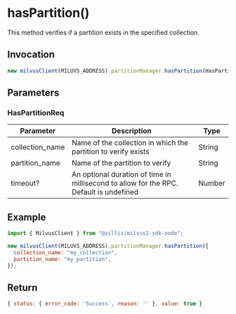 # hasPartition()

This method verifies if a partition exists in the specified collection.

## Invocation

```javascript
new milvusClient(MILUVS_ADDRESS).partitionManager.hasPartition(HasPartitionReq);
```

## Parameters

### HasPartitionReq

| Parameter       | Description                                                                            | Type   |
| --------------- | -------------------------------------------------------------------------------------- | ------ |
| collection_name | Name of the collection in which the partition to verify exists                         | String |
| partition_name  | Name of the partition to verify                                                        | String |
| timeout?        | An optional duration of time in millisecond to allow for the RPC. Default is undefined | Number |

## Example

```javascript
import { MilvusClient } from "@zilliz/milvus2-sdk-node";

new milvusClient(MILUVS_ADDRESS).partitionManager.hasPartition({
  collection_name: "my_collection",
  partition_name: "my_partition",
});
```

## Return

```javascript
{ status: { error_code: 'Success', reason: '' }, value: true }
```
